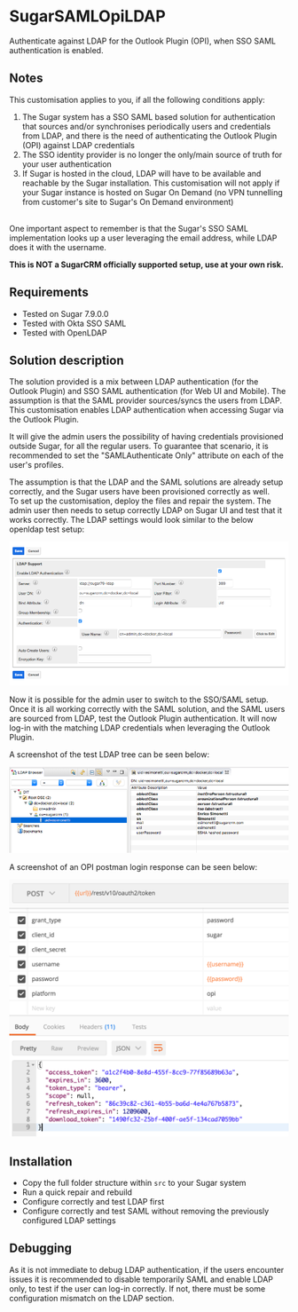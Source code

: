 # SugarSAMLOpiLDAP
Authenticate against LDAP for the Outlook Plugin (OPI), when SSO SAML authentication is enabled.

## Notes
This customisation applies to you, if all the following conditions apply:
1. The Sugar system has a SSO SAML based solution for authentication that sources and/or synchronises periodically users and credentials from LDAP, and there is the need of authenticating the Outlook Plugin (OPI) against LDAP credentials
2. The SSO identity provider is no longer the only/main source of truth for your user authentication
3. If Sugar is hosted in the cloud, LDAP will have to be available and reachable by the Sugar installation. This customisation will not apply if your Sugar instance is hosted on Sugar On Demand (no VPN tunnelling from customer's site to Sugar's On Demand environment)
 
<br />One important aspect to remember is that the Sugar's SSO SAML implementation looks up a user leveraging the email address, while LDAP does it with the username.

<strong>This is NOT a SugarCRM officially supported setup, use at your own risk.</strong>

## Requirements
* Tested on Sugar 7.9.0.0
* Tested with Okta SSO SAML
* Tested with OpenLDAP

## Solution description

The solution provided is a mix between LDAP authentication (for the Outlook Plugin) and SSO SAML authentication (for Web UI and Mobile). The assumption is that the SAML provider sources/syncs the users from LDAP. This customisation enables LDAP authentication when accessing Sugar via the Outlook Plugin.<br/>

It will give the admin users the possibility of having credentials provisioned outside Sugar, for all the regular users. To guarantee that scenario, it is recommended to set the "SAMLAuthenticate Only" attribute on each of the user's profiles.<br/>

The assumption is that the LDAP and the SAML solutions are already setup correctly, and the Sugar users have been provisioned correctly as well.<br/>
To set up the customisation, deploy the files and repair the system. The admin user then needs to setup correctly LDAP on Sugar UI and test that it works correctly. The LDAP settings would look similar to the below openldap test setup:<br/>

![Sugar LDAP test settings](https://raw.githubusercontent.com/esimonetti/SugarSAMLOpiLDAP/master/sugar_ldap.png)

Now it is possible for the admin user to switch to the SSO/SAML setup. Once it is all working correctly with the SAML solution, and the SAML users are sourced from LDAP, test the Outlook Plugin authentication. It will now log-in with the matching LDAP credentials when leveraging the Outlook Plugin.<br/>

A screenshot of the test LDAP tree can be seen below:<br/>

![OpenLDAP tree](https://raw.githubusercontent.com/esimonetti/SugarSAMLOpiLDAP/master/openldap.png)

A screenshot of an OPI postman login response can be seen below:<br/>

![Postman request](https://raw.githubusercontent.com/esimonetti/SugarSAMLOpiLDAP/master/postman.png)

## Installation
* Copy the full folder structure within `src` to your Sugar system
* Run a quick repair and rebuild
* Configure correctly and test LDAP first
* Configure correctly and test SAML without removing the previously configured LDAP settings

## Debugging
As it is not immediate to debug LDAP authentication, if the users encounter issues it is recommended to disable temporarily SAML and enable LDAP only, to test if the user can log-in correctly. If not, there must be some configuration mismatch on the LDAP section.
